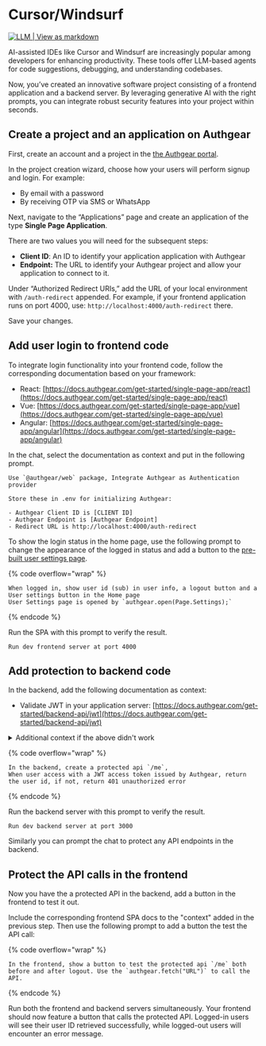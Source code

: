 # Cursor/Windsurf

[![LLM | View as markdown](https://img.shields.io/badge/LLM-View%20as%20markdown-blue)](https://raw.githubusercontent.com/authgear/docs/refs/heads/main/get-started/ai-coding-tools/cursor-windsurf.md)

AI-assisted IDEs like Cursor and Windsurf are increasingly popular among developers for enhancing productivity. These tools offer LLM-based agents for code suggestions, debugging, and understanding codebases.

Now, you’ve created an innovative software project consisting of a frontend application and a backend server. By leveraging generative AI with the right prompts, you can integrate robust security features into your project within seconds.

## Create a project and an application on Authgear

First, create an account and a project in the [the Authgear portal](https://portal.authgear.com/).

In the project creation wizard, choose how your users will perform signup and login. For example:

* By email with a password
* By receiving OTP via SMS or WhatsApp

Next, navigate to the “Applications” page and create an application of the type **Single Page Application**.

There are two values you will need for the subsequent steps:

* **Client ID**: An ID to identify your application application with Authgear
* **Endpoint:** The URL to identify your Authgear project and allow your application to connect to it.

Under “Authorized Redirect URIs,” add the URL of your local environment with `/auth-redirect` appended. For example, if your frontend application runs on port 4000, use: `http://localhost:4000/auth-redirect` there.

Save your changes.

## Add user login to frontend code

To integrate login functionality into your frontend code, follow the corresponding documentation based on your framework:

* React: [https://docs.authgear.com/get-started/single-page-app/react](https://docs.authgear.com/get-started/single-page-app/react)
* Vue: [https://docs.authgear.com/get-started/single-page-app/vue](https://docs.authgear.com/get-started/single-page-app/vue)
* Angular: [https://docs.authgear.com/get-started/single-page-app/angular](https://docs.authgear.com/get-started/single-page-app/angular)

In the chat, select the documentation as context and put in the following prompt.

```
Use `@authgear/web` package, Integrate Authgear as Authentication provider

Store these in .env for initializing Authgear:

- Authgear Client ID is [CLIENT ID]
- Authgear Endpoint is [Authgear Endpoint]
- Redirect URL is http://localhost:4000/auth-redirect
```

To show the login status in the home page, use the following prompt to change the appearance of the logged in status and add a button to the [pre-built user settings page](../../customization/ui-customization/built-in-ui/auth-ui.md).

{% code overflow="wrap" %}
```
When logged in, show user id (sub) in user info, a logout button and a User settings button in the Home page
User Settings page is opened by `authgear.open(Page.Settings);`
```
{% endcode %}

Run the SPA with this prompt to verify the result.

```
Run dev frontend server at port 4000
```

## Add protection to backend code

In the backend, add the following documentation as context:

* Validate JWT in your application server: [https://docs.authgear.com/get-started/backend-api/jwt](https://docs.authgear.com/get-started/backend-api/jwt)

<details>

<summary>Additional context if the above didn't work</summary>

If the IDE failed to fetch the information from the documentation link, paste in the following as context.

**Note**: The prompt is designed for Express JS (Node JS) backend. For other backend technologies, copy and paste the corresponding code blocks from [jwt.md](../backend-api/jwt.md "mention") for the best result.

<pre data-overflow="wrap"><code><strong># Use JWKS to verify the JWT
</strong>
**Find the JWKS Endpoint**

Use the following method to get the JWKS URI (you'll need to URI to extract the public signing key from a JWT).

```
const appUrl = ""; //place your authgear app endpoint here
const getJwksUri = async (appUrl) => {
    const config_endpoint = appUrl + "/.well-known/openid-configuration";
    const data = await axios.get(config_endpoint);
    return data.data.jwks_uri;
}
```

**Extract JWT from Request Header**

Use the following code to extract only the token part from a `Bearer [token]` authorization header in your Express app:

```
const express = require("express");
const axios = require("axios");
const node_jwt = require('jsonwebtoken');
const jwksClient = require('jwks-rsa');

const app = express();
const port = 3002;
app.get('/', async (req, res) => {

    const requestHeader = req.headers;
    if (requestHeader.authorization == undefined) {
        res.send("Invalid header");
        return;
    }
    const authorizationHeader = requestHeader.authorization.split(" ");
    const access_token = authorizationHeader[1];

}
```

**Decode Access Token**

Next, decode the access token so that you can extract the JWT `kid` from the result. You'll need this `kid to get the public signing key. Use the following code to decode the JWT:

```
const decoded_access_token = node_jwt.decode(access_token, {complete: true});
```

**Get JWT Signing Keys and Verify the JWT**

Use the following code to extract the JWT public keys then verify the JWT using the keys:

```
const jwks_uri = await getJwksUri(appUrl);
    const client = jwksClient({
        strictSsl: true,
        jwksUri: jwks_uri
    });
    const signing_key = await client.getSigningKey(decoded_access_token.header.kid);

    try {
        const verify = node_jwt.verify(access_token, signing_key.publicKey, { algorithms: ['RS256'] });
        res.send(JSON.stringify(verify))
    }
    catch(error) {
        res.send(error);
    }
```
</code></pre>

</details>

{% code overflow="wrap" %}
```
In the backend, create a protected api `/me`,
When user access with a JWT access token issued by Authgear, return the user id, if not, return 401 unauthorized error
```
{% endcode %}

Run the backend server with this prompt to verify the result.

```
Run dev backend server at port 3000
```

Similarly you can prompt the chat to protect any API endpoints in the backend.

## Protect the API calls in the frontend

Now you have the a protected API in the backend, add a button in the frontend to test it out.

Include the corresponding frontend SPA docs to the "context" added in the previous step. Then use the following prompt to add a button the test the API call:

{% code overflow="wrap" %}
```
In the frontend, show a button to test the protected api `/me` both before and after logout. Use the `authgear.fetch("URL")` to call the API.
```
{% endcode %}

Run both the frontend and backend servers simultaneously. Your frontend should now feature a button that calls the protected API. Logged-in users will see their user ID retrieved successfully, while logged-out users will encounter an error message.
